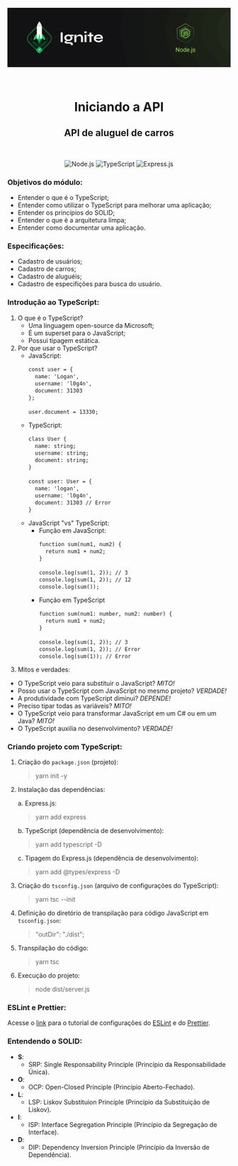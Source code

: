 <p align="center">
  <img src="../.github/capa-ignite-nodejs.png" alt="Ignite Node.js">
</p>

<br>

<h1 align="center">
  Iniciando a API
</h1>

<h2 align="center">
  API de aluguel de carros
</h2>

<br>

<p align="center">
  <img src="https://img.shields.io/badge/Node.js-339933?style=for-the-badge&logo=nodedotjs&logoColor=white" alt="Node.js">
  <img src="https://img.shields.io/badge/TypeScript-007ACC?style=for-the-badge&logo=typescript&logoColor=white" alt="TypeScript">
  <img src="https://img.shields.io/badge/Express.js-000000?style=for-the-badge&logo=express&logoColor=white" alt="Express.js">
</p>

### Objetivos do módulo:
- Entender o que é o TypeScript;
- Entender como utilizar o TypeScript para melhorar uma aplicação;
- Entender os princípios do SOLID;
- Entender o que é a arquitetura limpa;
- Entender como documentar uma aplicação.

### Especificações:
- Cadastro de usuários;
- Cadastro de carros;
- Cadastro de aluguéis;
- Cadastro de especifições para busca do usuário.

### Introdução ao TypeScript:
1. O que é o TypeScript?
   - Uma linguagem open-source da Microsoft;
   - É um superset para o JavaScript;
   - Possui tipagem estática.
2. Por que usar o TypeScript?
   - JavaScript:
     ```{javascript}
     const user = {
       name: 'Logan',
       username: 'l0g4n',
       document: 31303
     };

     user.document = 13330;
     ```
   - TypeScript:
     ```{typescript}
     class User {
       name: string;
       username: string;
       document: string;
     }

     const user: User = {
       name: 'logan',
       username: 'l0g4n',
       document: 31303 // Error
     }
     ```
   - JavaScript "vs" TypeScript:
     - Função em JavaScript:
       ```{javascript}
       function sum(num1, num2) {
         return num1 + num2;
       }

       console.log(sum(1, 2)); // 3
       console.log(sum(1, 2)); // 12
       console.log(sum());
       ```
     - Função em TypeScript
       ```{typescript}
       function sum(num1: number, num2: number) {
         return num1 + num2;
       }

       console.log(sum(1, 2)); // 3
       console.log(sum(1, 2)); // Error
       console.log(sum(1)); // Error
       ```
3. Mitos e verdades:
- O TypeScript veio para substituir o JavaScript? *MITO!*
- Posso usar o TypeScript com JavaScript no mesmo projeto? *VERDADE!*
- A produtividade com TypeScript diminui? *DEPENDE!*
- Preciso tipar todas as variáveis? *MITO!*
- O TypeScript veio para transformar JavaScript em um C# ou em um Java? *MITO!*
- O TypeScript auxilia no desenvolvimento? *VERDADE!*

### Criando projeto com TypeScript:
1. Criação do `package.json` (projeto):
   > yarn init -y
2. Instalação das dependências:

   a. Express.js:
      > yarn add express

   b. TypeScript (dependência de desenvolvimento):
      > yarn add typescript -D

   c. Tipagem do Express.js (dependência de desenvolvimento):
      > yarn add @types/express -D

3. Criação do `tsconfig.json` (arquivo de configurações do TypeScript):
   > yarn tsc --init
4. Definição do diretório de transpilação para código JavaScript em `tsconfig.json`:
   > "outDir": "./dist";
5. Transpilação do código:
   > yarn tsc
6. Execução do projeto:
   > node dist/server.js

### ESLint e Prettier:
Acesse o [link](https://bit.ly/3eXVNtt) para o tutorial de configurações do [ESLint](https://eslint.org/docs/user-guide/getting-started) e do [Prettier](https://prettier.io/docs/en/index.html).

### Entendendo o SOLID:
- **S**:
  - SRP: Single Responsability Principle (Princípio da Responsabilidade Única).
- **O**:
  - OCP: Open-Closed Principle (Princípio Aberto-Fechado).
- **L**:
  - LSP: Liskov Substituion Principle (Princípio da Substituição de Liskov).
- **I**:
  - ISP: Interface Segregation Principle (Princípio da Segregação de Interface).
- **D**:
  - DIP: Dependency Inversion Principle (Princípio da Inversão de Dependência).
